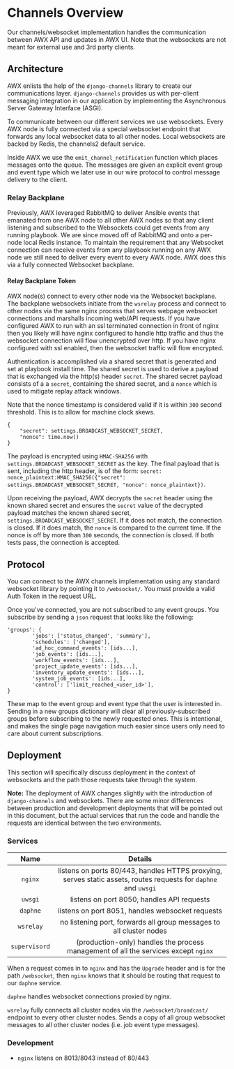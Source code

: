 # Channels Overview

Our channels/websocket implementation handles the communication between AWX API and updates in AWX UI. Note that the websockets are not meant for external use and 3rd party clients.

## Architecture

AWX enlists the help of the `django-channels` library to create our communications layer. `django-channels` provides us with per-client messaging integration in our application by implementing the Asynchronous Server Gateway Interface (ASGI).

To communicate between our different services we use websockets. Every AWX node is fully connected via a special websocket endpoint that forwards any local websocket data to all other nodes. Local websockets are backed by Redis, the channels2 default service.

Inside AWX we use the `emit_channel_notification` function which places messages onto the queue. The messages are given an explicit event group and event type which we later use in our wire protocol to control message delivery to the client.

### Relay Backplane

Previously, AWX leveraged RabbitMQ to deliver Ansible events that emanated from one AWX node to all other AWX nodes so that any client listening and subscribed to the Websockets could get events from any running playbook. We are since moved off of RabbitMQ and onto a per-node local Redis instance. To maintain the requirement that any Websocket connection can receive events from any playbook running on any AWX node we still need to deliver every event to every AWX node. AWX does this via a fully connected Websocket backplane.

#### Relay Backplane Token

AWX node(s) connect to every other node via the Websocket backplane. The backplane websockets initiate from the `wsrelay` process and connect to other nodes via the same nginx process that serves webpage websocket connections and marshalls incoming web/API requests. If you have configured AWX to run with an ssl terminated connection in front of nginx then you likely will have nginx configured to handle http traffic and thus the websocket connection will flow unencrypted over http. If you have nginx configured with ssl enabled, then the websocket traffic will flow encrypted.

Authentication is accomplished via a shared secret that is generated and set at playbook install time. The shared secret is used to derive a payload that is exchanged via the http(s) header `secret`. The shared secret payload consists of a a `secret`, containing the shared secret, and a `nonce` which is used to mitigate replay attack windows.

Note that the nonce timestamp is considered valid if it is within `300` second threshold. This is to allow for machine clock skews.
```
{
    "secret": settings.BROADCAST_WEBSOCKET_SECRET,
    "nonce": time.now()
}
```

The payload is encrypted using `HMAC-SHA256` with `settings.BROADCAST_WEBSOCKET_SECRET` as the key. The final payload that is sent, including the http header, is of the form: `secret: nonce_plaintext:HMAC_SHA256({"secret": settings.BROADCAST_WEBSOCKET_SECRET, "nonce": nonce_plaintext})`.

Upon receiving the payload, AWX decrypts the `secret` header using the known shared secret and ensures the `secret` value of the decrypted payload matches the known shared secret, `settings.BROADCAST_WEBSOCKET_SECRET`. If it does not match, the connection is closed. If it does match, the `nonce` is compared to the current time. If the nonce is off by more than `300` seconds, the connection is closed. If both tests pass, the connection is accepted.

## Protocol

You can connect to the AWX channels implementation using any standard websocket library by pointing it to `/websocket/`. You must
provide a valid Auth Token in the request URL.

Once you've connected, you are not subscribed to any event groups. You subscribe by sending a `json` request that looks like the following:

    'groups': {
            'jobs': ['status_changed', 'summary'],
            'schedules': ['changed'],
            'ad_hoc_command_events': [ids...],
            'job_events': [ids...],
            'workflow_events': [ids...],
            'project_update_events': [ids...],
            'inventory_update_events': [ids...],
            'system_job_events': [ids...],
            'control': ['limit_reached_<user_id>'],
    }

These map to the event group and event type that the user is interested in. Sending in a new groups dictionary will clear all previously-subscribed groups before subscribing to the newly requested ones. This is intentional, and makes the single page navigation much easier since users only need to care about current subscriptions.

## Deployment

This section will specifically discuss deployment in the context of websockets and the path those requests take through the system.

**Note:** The deployment of AWX changes slightly with the introduction of `django-channels` and websockets. There are some minor differences between production and development deployments that will be pointed out in this document, but the actual services that run the code and handle the requests are identical between the two environments.

### Services
| Name        | Details |
|:-----------:|:-----------------------------------------------------------------------------------------------------------:|
| `nginx`     | listens on ports 80/443, handles HTTPS proxying, serves static assets, routes requests for `daphne` and `uwsgi` |
| `uwsgi`      | listens on port 8050, handles API requests |
| `daphne`      | listens on port 8051, handles websocket requests |
| `wsrelay`   | no listening port, forwards all group messages to all cluster nodes |
| `supervisord` | (production-only) handles the process management of all the services except `nginx` |

When a request comes in to `nginx` and has the `Upgrade` header and is for the path `/websocket`, then `nginx` knows that it should be routing that request to our `daphne` service.

`daphne` handles websocket connections proxied by nginx.

`wsrelay` fully connects all cluster nodes via the `/websocket/broadcast/` endpoint to every other cluster nodes. Sends a copy of all group websocket messages to all other cluster nodes (i.e. job event type messages).

### Development
 - `nginx` listens on 8013/8043 instead of 80/443
